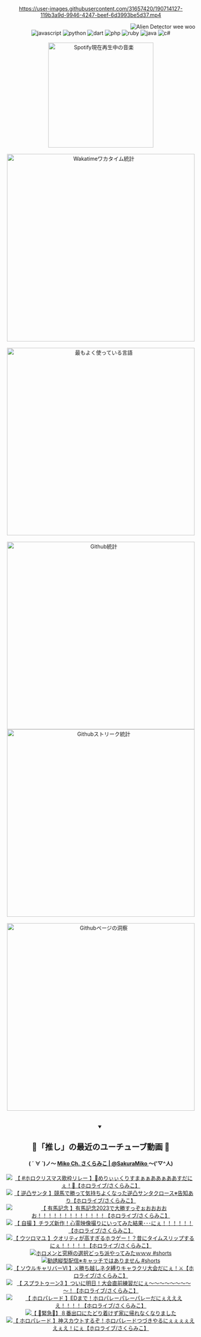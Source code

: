 <!-- START: HERO IMAGE GIF ////////// ////////// ////////// -->
<!-- <img src="@/../assets/img/gaming/ghost-of-tsushima.gif" width="100%"  alt="nellyXinwei's Hero Gif Image"/> -->
<!-- END: HERO IMAGE GIF ////////// ////////// ////////// -->

<div align="center" >  
  
<!-- START:ワンピース 第1015話「ルフィはRED ROCを使う」 -->
<https://user-images.githubusercontent.com/31657420/190714127-119b3a9d-9946-4247-beef-6d3993be5d37.mp4>
<!-- END:ワンピース 第1015話「ルフィはRED ROCを使う」 -->

<!-- START:VISITOR COUNTER -->
<div width="100%" align="right">
<img src="https://komarev.com/ghpvc/?username=nellyXinwei&label=🛸&color=grey&style=for-the-badge&labelcolor=ffffff" alt="Alien Detector wee woo"/>
</div>
<!-- END:VISITOR COUNTER -->

<!-- START: PROGRAMMING LANGUAGES -->
<!-- 色彩 Color Scheme:
#961E3A, #8A0D42, #5A0640, #4F265E, #2B355A, #3E759B, #CC4246,
#BB2649, #AD1052, #700750, #633075, #364270, #4E92C2, #FF5357
Sauce: https://www.webcreatorbox.com/inspiration/pantone-2023
-->

<img src="https://img.shields.io/badge/javascript%20-%23BB2649.svg?&style=for-the-badge&logo=javascript&logoColor=white&labelColor=961E3A" alt="javascript"/>
<img src="https://img.shields.io/badge/python%20-%23AD1052.svg?&style=for-the-badge&logo=python&logoColor=white&labelColor=8A0D42" alt="python" />
<img src="https://img.shields.io/badge/dart%20-%23700750.svg?&style=for-the-badge&logo=dart&logoColor=white&labelColor=5A0640" alt="dart"/>
<img src="https://img.shields.io/badge/php%20-%23633075.svg?&style=for-the-badge&logo=php&logoColor=white&labelColor=4F265E" alt="php"/>
<img src="https://img.shields.io/badge/ruby%20-%23364270.svg?&style=for-the-badge&logo=ruby&logoColor=white&labelColor=2B355A" alt="ruby"/>
<img src="https://img.shields.io/badge/java%20-%234E92C2.svg?&style=for-the-badge&logo=openjdk&logoColor=white&labelColor=3E759B" alt="java"/>
<img src="https://img.shields.io/badge/c%23-%23FF5357.svg?style=for-the-badge&logo=c-sharp&logoColor=white&labelColor=CC4246" alt="c#"/>  
<!-- END: PROGRAMMING LANGUAGES -->

<br>
<br>

<!-- START: MUSIC STATUS -->
  <!-- <a href="https://newojima-gsrs-20220114.vercel.app/api/now-playing?open">
    <img src="https://newojima-gsrs-20220114.vercel.app/api/now-playing" alt="Spotify現在再生中の音楽">
  </a> -->
  <img src="https://newojima-grss-20230114.vercel.app/api/spotify?border_color=transparent" alt="Spotify現在再生中の音楽" width="280px">
<!-- END: MUSIC STATUS -->

<br>
<br>

<!-- START: GITHUB STATUS -->
<!-- 色彩 Color Scheme:  #BB2649, #AD1052, #700750, #633075 -->
<img align="center" src="https://newojima-grs-20230109.vercel.app/api/wakatime?username=njtalba5127&layout=compact&langs_count=10&locale=ja&hide_title=false&title_color=fff&hide_border=true&text_color=fff&bg_color=BB2649,BB2649,633075,633075&hide=other,css,html,bash,xml,git%20config,makefile,properties,yaml,markdown,text,json,jsx" alt="Wakatimeワカタイム統計" width="500px"/>

<br>
<br>

<!-- 色彩 Color Scheme:  #633075, #364270, #4E92C2 -->
  <img align="center" src="https://newojima-grs-20230109.vercel.app/api/top-langs?username=njtalba5127&layout=compact&text_color=fff&icon_color=fff&hide_border=true&&locale=ja&hide_title=false&title_color=fff&include_all_commits=true&card_width=445&langs_count=11&hide=c%23,powershell,shaderlab,hlsl,makefile,jupyter%20notebook,python,html,css,shell,batchfile,less,liquid,hack,scss&bg_color=4F265E,633075,4E92C2" alt="最もよく使っている言語" width="500px"/>

<br>
<br>

<!-- 色彩 Color Scheme:  #4E92C2, #FF5357 -->
  <img align="center" src="https://newojima-grs-20230109.vercel.app/api?username=njtalba5127&rank_icon=github&show_icons=true&&locale=ja&title_color=fff&text_color=fff&icon_color=fff&hide_border=true&hide_title=false&count_private=true&include_all_commits=true&card_width=495&disable_animations=true&bg_color=4E92C2,4E92C2,FF5357" alt="Github統計" width="500px"/>

<br>

<img align="center" src="https://streak-stats.demolab.com?user=njtalba5127&theme=dark&hide_border=true&locale=ja&ring=BB2649&stroke=222222&background=151515&sideLabels=BB2649&currStreakLabel=ffffff&border=BB2649&fire=FF5357&currStreakNum=ffffff&sideNums=FF5357&dates=ffffff" alt="Githubストリーク統計" width="500px"/>

<br>
<br>

  <img align="center" width="500px" src="@/../assets/img/page-insights.svg" alt="Githubページの洞察"/>
  
</div>
<!-- END: GITHUB STATUS -->

<br>
<br>

<div align="center">
<details open>
  <summary>

  </summary>

  <h2 align="center">🌸「推し」の最近のユーチューブ動画 🌸</h2>
  <h4>
  ( ´ ∀ `)ノ～ 
  <a href="https://www.youtube.com/@SakuraMiko">Miko Ch. さくらみこ | @SakuraMiko
  </a>
   ～('▽^人)
  </h4>

  <!-- BEGIN YOUTUBE-CARDS -->
<a href="https://www.youtube.com/watch?v=cqeicDV_MMI"><img src="https://ytcards.demolab.com/?id=cqeicDV_MMI&title=%E3%80%90+%23%E3%83%9B%E3%83%AD%E3%82%AF%E3%83%AA%E3%82%B9%E3%83%9E%E3%82%B9%E6%AD%8C%E6%9E%A0%E3%83%AA%E3%83%AC%E3%83%BC++%E3%80%91%F0%9F%8E%84%E3%82%81%E3%82%8A%E3%81%83%E3%81%83%E3%81%8F%E3%82%8A%E3%81%99%E3%81%BE%E3%81%81%E3%81%81%E3%81%82%E3%81%82%E3%81%81%E3%81%82%E3%81%82%E3%81%99%E3%81%A0%E3%81%AB%E3%81%87%EF%BC%81%F0%9F%8E%84%E3%80%90%E3%83%9B%E3%83%AD%E3%83%A9%E3%82%A4%E3%83%96%2F%E3%81%95%E3%81%8F%E3%82%89%E3%81%BF%E3%81%93%E3%80%91&lang=ja&timestamp=1703426987&background_color=%230d1117&title_color=%23ffffff&stats_color=%23dedede&max_title_lines=1&width=187&border_radius=5&duration=0" alt="【 #ホロクリスマス歌枠リレー  】🎄めりぃぃくりすまぁぁああぁああすだにぇ！🎄【ホロライブ/さくらみこ】" title="【 #ホロクリスマス歌枠リレー  】🎄めりぃぃくりすまぁぁああぁああすだにぇ！🎄【ホロライブ/さくらみこ】"></a>
<a href="https://www.youtube.com/watch?v=Q7mZopMjR0A"><img src="https://ytcards.demolab.com/?id=Q7mZopMjR0A&title=%E3%80%90+%E9%80%86%E5%87%B8%E3%82%B5%E3%83%B3%E3%82%BF+%E3%80%91%E7%AB%B6%E9%A6%AC%E3%81%A7%E5%8B%9D%E3%81%A3%E3%81%A6%E6%B0%97%E6%8C%81%E3%81%A1%E3%82%88%E3%81%8F%E3%81%AA%E3%81%A3%E3%81%9F%E9%80%86%E5%87%B8%E3%82%B5%E3%83%B3%E3%82%BF%E3%82%AF%E3%83%AD%E3%83%BC%E3%82%B9%E2%80%BB%E5%91%8A%E7%9F%A5%E3%81%82%E3%82%8A%E3%80%90%E3%83%9B%E3%83%AD%E3%83%A9%E3%82%A4%E3%83%96%2F%E3%81%95%E3%81%8F%E3%82%89%E3%81%BF%E3%81%93%E3%80%91&lang=ja&timestamp=1703426228&background_color=%230d1117&title_color=%23ffffff&stats_color=%23dedede&max_title_lines=1&width=187&border_radius=5&duration=9753" alt="【 逆凸サンタ 】競馬で勝って気持ちよくなった逆凸サンタクロース※告知あり【ホロライブ/さくらみこ】" title="【 逆凸サンタ 】競馬で勝って気持ちよくなった逆凸サンタクロース※告知あり【ホロライブ/さくらみこ】"></a>
<a href="https://www.youtube.com/watch?v=cUcr8RTGDY8"><img src="https://ytcards.demolab.com/?id=cUcr8RTGDY8&title=%E3%80%90+%E6%9C%89%E9%A6%AC%E8%A8%98%E5%BF%B5+%E3%80%91%E6%9C%89%E9%A6%AC%E8%A8%98%E5%BF%B52023%E3%81%A7%E5%A4%A7%E5%8B%9D%E3%81%99%E3%81%A3%E3%81%9E%E3%81%89%E3%81%8A%E3%81%8A%E3%81%8A%E3%81%8A%E3%81%8A%EF%BC%81%EF%BC%81%EF%BC%81%EF%BC%81%EF%BC%81%EF%BC%81%EF%BC%81%EF%BC%81%EF%BC%81%EF%BC%81%EF%BC%81%EF%BC%81%EF%BC%81%E3%80%90%E3%83%9B%E3%83%AD%E3%83%A9%E3%82%A4%E3%83%96%2F%E3%81%95%E3%81%8F%E3%82%89%E3%81%BF%E3%81%93%E3%80%91&lang=ja&timestamp=1703402751&background_color=%230d1117&title_color=%23ffffff&stats_color=%23dedede&max_title_lines=1&width=187&border_radius=5&duration=6501" alt="【 有馬記念 】有馬記念2023で大勝すっぞぉおおおおお！！！！！！！！！！！！！【ホロライブ/さくらみこ】" title="【 有馬記念 】有馬記念2023で大勝すっぞぉおおおおお！！！！！！！！！！！！！【ホロライブ/さくらみこ】"></a>
<a href="https://www.youtube.com/watch?v=O1t3i-iM9t4"><img src="https://ytcards.demolab.com/?id=O1t3i-iM9t4&title=%E3%80%90+%E8%87%AA%E6%92%AE+%E3%80%91%E3%83%81%E3%83%A9%E3%82%BA%E6%96%B0%E4%BD%9C%EF%BC%81%E5%BF%83%E9%9C%8A%E6%98%A0%E5%83%8F%E6%92%AE%E3%82%8A%E3%81%AB%E3%81%84%E3%81%A3%E3%81%A6%E3%81%BF%E3%81%9F%E7%B5%90%E6%9E%9C%EF%BD%A5%EF%BD%A5%EF%BD%A5%E3%81%AB%E3%81%87%EF%BC%81%EF%BC%81%EF%BC%81%EF%BC%81%EF%BC%81%EF%BC%81%E3%80%90%E3%83%9B%E3%83%AD%E3%83%A9%E3%82%A4%E3%83%96%2F%E3%81%95%E3%81%8F%E3%82%89%E3%81%BF%E3%81%93%E3%80%91&lang=ja&timestamp=1703000453&background_color=%230d1117&title_color=%23ffffff&stats_color=%23dedede&max_title_lines=1&width=187&border_radius=5&duration=12304" alt="【 自撮 】チラズ新作！心霊映像撮りにいってみた結果･･･にぇ！！！！！！【ホロライブ/さくらみこ】" title="【 自撮 】チラズ新作！心霊映像撮りにいってみた結果･･･にぇ！！！！！！【ホロライブ/さくらみこ】"></a>
<a href="https://www.youtube.com/watch?v=C9h-KvBHgmM"><img src="https://ytcards.demolab.com/?id=C9h-KvBHgmM&title=%E3%80%90+%E3%82%A6%E3%83%84%E3%83%AD%E3%83%9E%E3%83%A6+%E3%80%91%E3%82%AF%E3%82%AA%E3%83%AA%E3%83%86%E3%82%A3%E3%81%8C%E9%AB%98%E3%81%99%E3%81%8E%E3%82%8B%E3%83%9B%E3%83%A9%E3%82%B2%E3%83%BC%EF%BC%81%EF%BC%9F%E6%98%94%E3%81%AB%E3%82%BF%E3%82%A4%E3%83%A0%E3%82%B9%E3%83%AA%E3%83%83%E3%83%97%E3%81%99%E3%82%8B%E3%81%AB%E3%81%87%EF%BC%81%EF%BC%81%EF%BC%81%EF%BC%81%EF%BC%81%E3%80%90%E3%83%9B%E3%83%AD%E3%83%A9%E3%82%A4%E3%83%96%2F%E3%81%95%E3%81%8F%E3%82%89%E3%81%BF%E3%81%93%E3%80%91&lang=ja&timestamp=1702932361&background_color=%230d1117&title_color=%23ffffff&stats_color=%23dedede&max_title_lines=1&width=187&border_radius=5&duration=27955" alt="【 ウツロマユ 】クオリティが高すぎるホラゲー！？昔にタイムスリップするにぇ！！！！！【ホロライブ/さくらみこ】" title="【 ウツロマユ 】クオリティが高すぎるホラゲー！？昔にタイムスリップするにぇ！！！！！【ホロライブ/さくらみこ】"></a>
<a href="https://www.youtube.com/watch?v=Ox8MuL-dTAs"><img src="https://ytcards.demolab.com/?id=Ox8MuL-dTAs&title=%E3%83%9B%E3%83%AD%E3%83%A1%E3%83%B3%E3%81%A8%E7%A9%B6%E6%A5%B5%E3%81%AE%E9%81%B8%E6%8A%9E%E3%81%A9%E3%81%A3%E3%81%A1%E6%B4%BE%E3%82%84%E3%81%A3%E3%81%A6%E3%81%BF%E3%81%9F%EF%BD%97%EF%BD%97%EF%BD%97+%23shorts&lang=ja&timestamp=1702547505&background_color=%230d1117&title_color=%23ffffff&stats_color=%23dedede&max_title_lines=1&width=187&border_radius=5&duration=35" alt="ホロメンと究極の選択どっち派やってみたｗｗｗ #shorts" title="ホロメンと究極の選択どっち派やってみたｗｗｗ #shorts"></a>
<a href="https://www.youtube.com/watch?v=ch0Wlp0ItBo"><img src="https://ytcards.demolab.com/?id=ch0Wlp0ItBo&title=%E5%8B%A7%E8%AA%98%E7%B8%A6%E5%9E%8B%E9%85%8D%E4%BF%A1%E2%80%BB%E3%82%AD%E3%83%A3%E3%83%83%E3%83%81%E3%81%A7%E3%81%AF%E3%81%82%E3%82%8A%E3%81%BE%E3%81%9B%E3%82%93+%23shorts&lang=ja&timestamp=1702139260&background_color=%230d1117&title_color=%23ffffff&stats_color=%23dedede&max_title_lines=1&width=187&border_radius=5&duration=1136" alt="勧誘縦型配信※キャッチではありません #shorts" title="勧誘縦型配信※キャッチではありません #shorts"></a>
<a href="https://www.youtube.com/watch?v=mN-opA3IUsQ"><img src="https://ytcards.demolab.com/?id=mN-opA3IUsQ&title=%E3%80%90+%E3%82%BD%E3%82%A6%E3%83%AB%E3%82%AD%E3%83%A3%E3%83%AA%E3%83%90%E3%83%BC%E2%85%A5+%E3%80%91%E2%9A%94%E5%8B%9D%E3%81%A1%E8%B6%8A%E3%81%97%E3%83%8D%E3%82%BF%E7%B8%9B%E3%82%8A%E3%82%AD%E3%83%A3%E3%83%A9%E3%82%AF%E3%83%AA%E5%A4%A7%E4%BC%9A%E3%81%A0%E3%81%AB%E3%81%87%EF%BC%81%E2%9A%94%E3%80%90%E3%83%9B%E3%83%AD%E3%83%A9%E3%82%A4%E3%83%96%2F%E3%81%95%E3%81%8F%E3%82%89%E3%81%BF%E3%81%93%E3%80%91&lang=ja&timestamp=1702138078&background_color=%230d1117&title_color=%23ffffff&stats_color=%23dedede&max_title_lines=1&width=187&border_radius=5&duration=11841" alt="【 ソウルキャリバーⅥ 】⚔勝ち越しネタ縛りキャラクリ大会だにぇ！⚔【ホロライブ/さくらみこ】" title="【 ソウルキャリバーⅥ 】⚔勝ち越しネタ縛りキャラクリ大会だにぇ！⚔【ホロライブ/さくらみこ】"></a>
<a href="https://www.youtube.com/watch?v=-3CY8mGmnqg"><img src="https://ytcards.demolab.com/?id=-3CY8mGmnqg&title=%E3%80%90+%E3%82%B9%E3%83%97%E3%83%A9%E3%83%88%E3%82%A5%E3%83%BC%E3%83%B33+%E3%80%91%E3%81%A4%E3%81%84%E3%81%AB%E6%98%8E%E6%97%A5%EF%BC%81%E5%A4%A7%E4%BC%9A%E7%9B%B4%E5%89%8D%E7%B7%B4%E7%BF%92%E3%81%A0%E3%81%AB%E3%81%87%EF%BD%9E%EF%BD%9E%EF%BD%9E%EF%BD%9E%EF%BD%9E%EF%BD%9E%EF%BD%9E%EF%BD%9E%EF%BD%9E%EF%BC%81%E3%80%90%E3%83%9B%E3%83%AD%E3%83%A9%E3%82%A4%E3%83%96%2F%E3%81%95%E3%81%8F%E3%82%89%E3%81%BF%E3%81%93%E3%80%91&lang=ja&timestamp=1702052911&background_color=%230d1117&title_color=%23ffffff&stats_color=%23dedede&max_title_lines=1&width=187&border_radius=5&duration=10947" alt="【 スプラトゥーン3 】ついに明日！大会直前練習だにぇ～～～～～～～～～！【ホロライブ/さくらみこ】" title="【 スプラトゥーン3 】ついに明日！大会直前練習だにぇ～～～～～～～～～！【ホロライブ/さくらみこ】"></a>
<a href="https://www.youtube.com/watch?v=TxTR0uFzb_w"><img src="https://ytcards.demolab.com/?id=TxTR0uFzb_w&title=%E3%80%90+%E3%83%9B%E3%83%AD%E3%83%91%E3%83%AC%E3%83%BC%E3%83%89+%E3%80%91ED%E3%81%BE%E3%81%A7%EF%BC%81%E3%83%9B%E3%83%AD%E3%83%91%E3%83%AC%E3%83%BC%E3%83%91%E3%83%AC%E3%83%BC%E3%83%91%E3%83%AC%E3%83%BC%E3%81%A0%E3%81%AB%E3%81%87%E3%81%88%E3%81%88%E3%81%88%E3%81%88%EF%BC%81%EF%BC%81%EF%BC%81%EF%BC%81%E3%80%90%E3%83%9B%E3%83%AD%E3%83%A9%E3%82%A4%E3%83%96%2F%E3%81%95%E3%81%8F%E3%82%89%E3%81%BF%E3%81%93%E3%80%91&lang=ja&timestamp=1701879036&background_color=%230d1117&title_color=%23ffffff&stats_color=%23dedede&max_title_lines=1&width=187&border_radius=5&duration=14106" alt="【 ホロパレード 】EDまで！ホロパレーパレーパレーだにぇええええ！！！！【ホロライブ/さくらみこ】" title="【 ホロパレード 】EDまで！ホロパレーパレーパレーだにぇええええ！！！！【ホロライブ/さくらみこ】"></a>
<a href="https://www.youtube.com/watch?v=s6Y2YB1nByg"><img src="https://ytcards.demolab.com/?id=s6Y2YB1nByg&title=%E3%80%90+%F0%9F%9A%A8%E7%B7%8A%E6%80%A5%F0%9F%9A%A8%E3%80%91%EF%BC%98%E7%95%AA%E5%87%BA%E5%8F%A3%E3%81%AB%E3%81%9F%E3%81%A9%E3%82%8A%E7%9D%80%E3%81%91%E3%81%9A%E5%AE%B6%E3%81%AB%E5%B8%B0%E3%82%8C%E3%81%AA%E3%81%8F%E3%81%AA%E3%82%8A%E3%81%BE%E3%81%97%E3%81%9F&lang=ja&timestamp=1701789439&background_color=%230d1117&title_color=%23ffffff&stats_color=%23dedede&max_title_lines=1&width=187&border_radius=5&duration=10798" alt="【 🚨緊急🚨】８番出口にたどり着けず家に帰れなくなりました" title="【 🚨緊急🚨】８番出口にたどり着けず家に帰れなくなりました"></a>
<a href="https://www.youtube.com/watch?v=s1HP_axFVaY"><img src="https://ytcards.demolab.com/?id=s1HP_axFVaY&title=%E3%80%90+%E3%83%9B%E3%83%AD%E3%83%91%E3%83%AC%E3%83%BC%E3%83%89+%E3%80%91%E7%A5%9E%E3%82%B9%E3%82%AB%E3%82%A6%E3%83%88%E3%81%99%E3%82%8B%E3%81%9E%EF%BC%81%E3%83%9B%E3%83%AD%E3%83%91%E3%83%AC%E3%83%BC%E3%83%89%E3%81%A4%E3%81%A5%E3%81%8D%E3%82%84%E3%82%8B%E3%81%AB%E3%81%87%E3%81%87%E3%81%87%E3%81%87%E3%81%88%E3%81%88%E3%81%87%E3%81%88%EF%BC%81%E3%81%AB%E3%81%87%E3%80%90%E3%83%9B%E3%83%AD%E3%83%A9%E3%82%A4%E3%83%96%2F%E3%81%95%E3%81%8F%E3%82%89%E3%81%BF%E3%81%93%E3%80%91&lang=ja&timestamp=1701624991&background_color=%230d1117&title_color=%23ffffff&stats_color=%23dedede&max_title_lines=1&width=187&border_radius=5&duration=19185" alt="【 ホロパレード 】神スカウトするぞ！ホロパレードつづきやるにぇぇぇぇええぇえ！にぇ【ホロライブ/さくらみこ】" title="【 ホロパレード 】神スカウトするぞ！ホロパレードつづきやるにぇぇぇぇええぇえ！にぇ【ホロライブ/さくらみこ】"></a>
<!-- END YOUTUBE-CARDS -->

</div>
  
</details>

